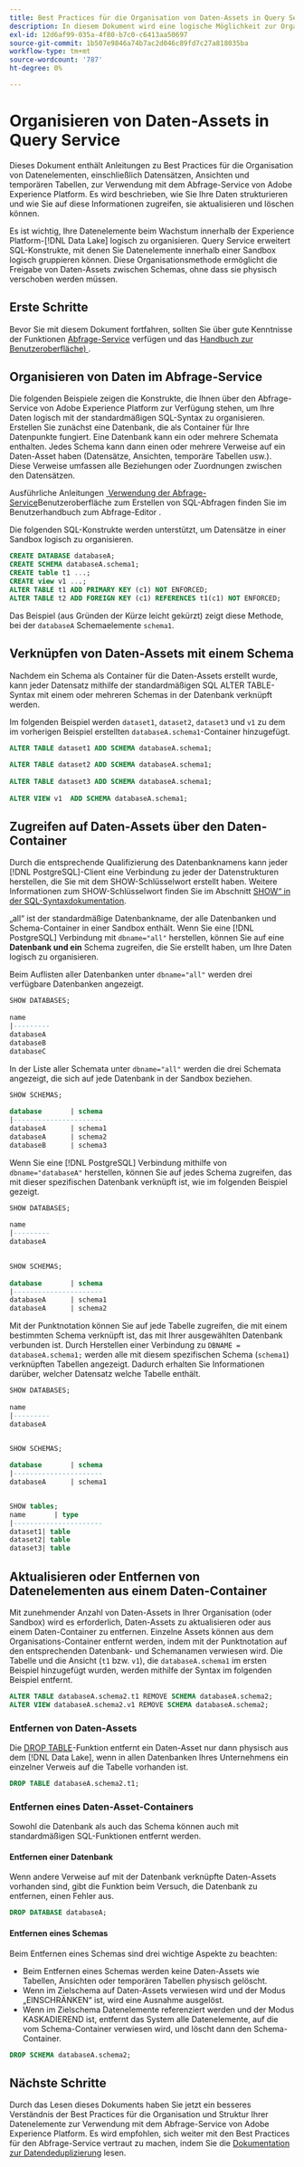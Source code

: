 ```yaml
---
title: Best Practices für die Organisation von Daten-Assets in Query Service
description: In diesem Dokument wird eine logische Möglichkeit zur Organisation von Daten für eine einfache Verwendung mit dem Abfrage-Service beschrieben.
exl-id: 12d6af99-035a-4f80-b7c0-c6413aa50697
source-git-commit: 1b507e9846a74b7ac2d046c89fd7c27a818035ba
workflow-type: tm+mt
source-wordcount: '787'
ht-degree: 0%

---
```


# Organisieren von Daten-Assets in Query Service

Dieses Dokument enthält Anleitungen zu Best Practices für die Organisation von Datenelementen, einschließlich Datensätzen, Ansichten und temporären Tabellen, zur Verwendung mit dem Abfrage-Service von Adobe Experience Platform. Es wird beschrieben, wie Sie Ihre Daten strukturieren und wie Sie auf diese Informationen zugreifen, sie aktualisieren und löschen können.

Es ist wichtig, Ihre Datenelemente beim Wachstum innerhalb der Experience Platform-[!DNL Data Lake] logisch zu organisieren. Query Service erweitert SQL-Konstrukte, mit denen Sie Datenelemente innerhalb einer Sandbox logisch gruppieren können. Diese Organisationsmethode ermöglicht die Freigabe von Daten-Assets zwischen Schemas, ohne dass sie physisch verschoben werden müssen.

## Erste Schritte

Bevor Sie mit diesem Dokument fortfahren, sollten Sie über gute Kenntnisse der Funktionen [Abfrage-Service](../home.md) verfügen und das [Handbuch zur Benutzeroberfläche) &#x200B;](../ui/user-guide.md).

## Organisieren von Daten im Abfrage-Service

Die folgenden Beispiele zeigen die Konstrukte, die Ihnen über den Abfrage-Service von Adobe Experience Platform zur Verfügung stehen, um Ihre Daten logisch mit der standardmäßigen SQL-Syntax zu organisieren. Erstellen Sie zunächst eine Datenbank, die als Container für Ihre Datenpunkte fungiert. Eine Datenbank kann ein oder mehrere Schemata enthalten. Jedes Schema kann dann einen oder mehrere Verweise auf ein Daten-Asset haben (Datensätze, Ansichten, temporäre Tabellen usw.). Diese Verweise umfassen alle Beziehungen oder Zuordnungen zwischen den Datensätzen.

Ausführliche Anleitungen [&#x200B; Verwendung der Abfrage-Service](../ui/user-guide.md)Benutzeroberfläche zum Erstellen von SQL-Abfragen finden Sie im Benutzerhandbuch zum Abfrage-Editor .

Die folgenden SQL-Konstrukte werden unterstützt, um Datensätze in einer Sandbox logisch zu organisieren.

```SQL
CREATE DATABASE databaseA;
CREATE SCHEMA databaseA.schema1;
CREATE table t1 ...;
CREATE view v1 ...;
ALTER TABLE t1 ADD PRIMARY KEY (c1) NOT ENFORCED;
ALTER TABLE t2 ADD FOREIGN KEY (c1) REFERENCES t1(c1) NOT ENFORCED;
```

Das Beispiel (aus Gründen der Kürze leicht gekürzt) zeigt diese Methode, bei der `databaseA` Schemaelemente `schema1`.

## Verknüpfen von Daten-Assets mit einem Schema

Nachdem ein Schema als Container für die Daten-Assets erstellt wurde, kann jeder Datensatz mithilfe der standardmäßigen SQL ALTER TABLE-Syntax mit einem oder mehreren Schemas in der Datenbank verknüpft werden.

Im folgenden Beispiel werden `dataset1`, `dataset2`, `dataset3` und `v1` zu dem im vorherigen Beispiel erstellten `databaseA.schema1`-Container hinzugefügt.

```SQL
ALTER TABLE dataset1 ADD SCHEMA databaseA.schema1;
 
ALTER TABLE dataset2 ADD SCHEMA databaseA.schema1;
 
ALTER TABLE dataset3 ADD SCHEMA databaseA.schema1;
 
ALTER VIEW v1  ADD SCHEMA databaseA.schema1;
```

## Zugreifen auf Daten-Assets über den Daten-Container

Durch die entsprechende Qualifizierung des Datenbanknamens kann jeder [!DNL PostgreSQL]-Client eine Verbindung zu jeder der Datenstrukturen herstellen, die Sie mit dem SHOW-Schlüsselwort erstellt haben. Weitere Informationen zum SHOW-Schlüsselwort finden Sie im Abschnitt [SHOW“ in der SQL-Syntaxdokumentation](../sql/syntax.md#show).

„all“ ist der standardmäßige Datenbankname, der alle Datenbanken und Schema-Container in einer Sandbox enthält. Wenn Sie eine [!DNL PostgreSQL] Verbindung mit `dbname="all"` herstellen, können Sie auf eine **Datenbank und ein** Schema zugreifen, die Sie erstellt haben, um Ihre Daten logisch zu organisieren.

Beim Auflisten aller Datenbanken unter `dbname="all"` werden drei verfügbare Datenbanken angezeigt.

```sql
SHOW DATABASES;
  
name     
|---------
databaseA
databaseB
databaseC
```

In der Liste aller Schemata unter `dbname="all"` werden die drei Schemata angezeigt, die sich auf jede Datenbank in der Sandbox beziehen.

```SQL
SHOW SCHEMAS;
  
database       | schema
|----------------------
databaseA      | schema1
databaseA      | schema2
databaseB      | schema3
```

Wenn Sie eine [!DNL PostgreSQL] Verbindung mithilfe von `dbname="databaseA"` herstellen, können Sie auf jedes Schema zugreifen, das mit dieser spezifischen Datenbank verknüpft ist, wie im folgenden Beispiel gezeigt.

```sql
SHOW DATABASES;
  
name     
|---------
databaseA
 

SHOW SCHEMAS;
  
database       | schema
|----------------------
databaseA      | schema1
databaseA      | schema2
```

Mit der Punktnotation können Sie auf jede Tabelle zugreifen, die mit einem bestimmten Schema verknüpft ist, das mit Ihrer ausgewählten Datenbank verbunden ist. Durch Herstellen einer Verbindung zu `DBNAME = databaseA.schema1;` werden alle mit diesem spezifischen Schema (`schema1`) verknüpften Tabellen angezeigt. Dadurch erhalten Sie Informationen darüber, welcher Datensatz welche Tabelle enthält.

```sql
SHOW DATABASES;
  
name     
|---------
databaseA


SHOW SCHEMAS;
  
database       | schema
|----------------------
databaseA      | schema1


SHOW tables;
name       | type
|----------------------
dataset1| table
dataset2| table
dataset3| table
```

## Aktualisieren oder Entfernen von Datenelementen aus einem Daten-Container

Mit zunehmender Anzahl von Daten-Assets in Ihrer Organisation (oder Sandbox) wird es erforderlich, Daten-Assets zu aktualisieren oder aus einem Daten-Container zu entfernen. Einzelne Assets können aus dem Organisations-Container entfernt werden, indem mit der Punktnotation auf den entsprechenden Datenbank- und Schemanamen verwiesen wird. Die Tabelle und die Ansicht (`t1` bzw. `v1`), die `databaseA.schema1` im ersten Beispiel hinzugefügt wurden, werden mithilfe der Syntax im folgenden Beispiel entfernt.

```sql
ALTER TABLE databaseA.schema2.t1 REMOVE SCHEMA databaseA.schema2;
ALTER VIEW databaseA.schema2.v1 REMOVE SCHEMA databaseA.schema2;
```

### Entfernen von Daten-Assets

Die [DROP TABLE](../sql/syntax.md#drop-table)-Funktion entfernt ein Daten-Asset nur dann physisch aus dem [!DNL Data Lake], wenn in allen Datenbanken Ihres Unternehmens ein einzelner Verweis auf die Tabelle vorhanden ist.

```sql
DROP TABLE databaseA.schema2.t1;
```

### Entfernen eines Daten-Asset-Containers

Sowohl die Datenbank als auch das Schema können auch mit standardmäßigen SQL-Funktionen entfernt werden.

#### Entfernen einer Datenbank

Wenn andere Verweise auf mit der Datenbank verknüpfte Daten-Assets vorhanden sind, gibt die Funktion beim Versuch, die Datenbank zu entfernen, einen Fehler aus.

```sql
DROP DATABASE databaseA;
```

#### Entfernen eines Schemas

Beim Entfernen eines Schemas sind drei wichtige Aspekte zu beachten:

- Beim Entfernen eines Schemas werden keine Daten-Assets wie Tabellen, Ansichten oder temporären Tabellen physisch gelöscht.
- Wenn im Zielschema auf Daten-Assets verwiesen wird und der Modus „EINSCHRÄNKEN“ ist, wird eine Ausnahme ausgelöst.
- Wenn im Zielschema Datenelemente referenziert werden und der Modus KASKADIEREND ist, entfernt das System alle Datenelemente, auf die vom Schema-Container verwiesen wird, und löscht dann den Schema-Container.

```sql
DROP SCHEMA databaseA.schema2;
```

## Nächste Schritte

Durch das Lesen dieses Dokuments haben Sie jetzt ein besseres Verständnis der Best Practices für die Organisation und Struktur Ihrer Datenelemente zur Verwendung mit dem Abfrage-Service von Adobe Experience Platform. Es wird empfohlen, sich weiter mit den Best Practices für den Abfrage-Service vertraut zu machen, indem Sie die [Dokumentation zur Datendeduplizierung](../key-concepts/deduplication.md) lesen.
